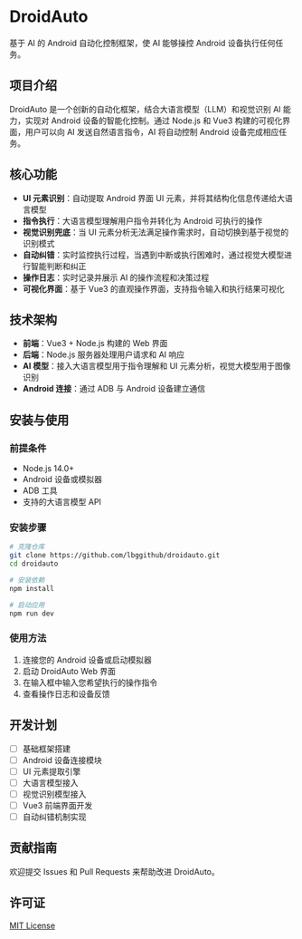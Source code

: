 # DroidAuto

基于 AI 的 Android 自动化控制框架，使 AI 能够操控 Android 设备执行任何任务。

## 项目介绍

DroidAuto 是一个创新的自动化框架，结合大语言模型（LLM）和视觉识别 AI 能力，实现对 Android 设备的智能化控制。通过 Node.js 和 Vue3 构建的可视化界面，用户可以向 AI 发送自然语言指令，AI 将自动控制 Android 设备完成相应任务。

## 核心功能

- **UI 元素识别**：自动提取 Android 界面 UI 元素，并将其结构化信息传递给大语言模型
- **指令执行**：大语言模型理解用户指令并转化为 Android 可执行的操作
- **视觉识别兜底**：当 UI 元素分析无法满足操作需求时，自动切换到基于视觉的识别模式
- **自动纠错**：实时监控执行过程，当遇到中断或执行困难时，通过视觉大模型进行智能判断和纠正
- **操作日志**：实时记录并展示 AI 的操作流程和决策过程
- **可视化界面**：基于 Vue3 的直观操作界面，支持指令输入和执行结果可视化

## 技术架构

- **前端**：Vue3 + Node.js 构建的 Web 界面
- **后端**：Node.js 服务器处理用户请求和 AI 响应
- **AI 模型**：接入大语言模型用于指令理解和 UI 元素分析，视觉大模型用于图像识别
- **Android 连接**：通过 ADB 与 Android 设备建立通信

## 安装与使用

### 前提条件

- Node.js 14.0+
- Android 设备或模拟器
- ADB 工具
- 支持的大语言模型 API

### 安装步骤

```bash
# 克隆仓库
git clone https://github.com/lbggithub/droidauto.git
cd droidauto

# 安装依赖
npm install

# 启动应用
npm run dev
```

### 使用方法

1. 连接您的 Android 设备或启动模拟器
2. 启动 DroidAuto Web 界面
3. 在输入框中输入您希望执行的操作指令
4. 查看操作日志和设备反馈

## 开发计划

- [ ] 基础框架搭建
- [ ] Android 设备连接模块
- [ ] UI 元素提取引擎
- [ ] 大语言模型接入
- [ ] 视觉识别模型接入
- [ ] Vue3 前端界面开发
- [ ] 自动纠错机制实现

## 贡献指南

欢迎提交 Issues 和 Pull Requests 来帮助改进 DroidAuto。

## 许可证

[MIT License](LICENSE)
